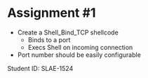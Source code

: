 # Assignment #1

* Create a Shell_Bind_TCP shellcode
  - Binds to a port
  - Execs Shell on incoming connection
* Port number should be easily configurable

Student ID: SLAE-1524
